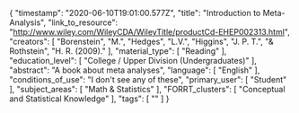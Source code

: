 {
    "timestamp": "2020-06-10T19:01:00.577Z",
    "title": "Introduction to Meta-Analysis",
    "link_to_resource": "http://www.wiley.com/WileyCDA/WileyTitle/productCd-EHEP002313.html",
    "creators": [
        "Borenstein",
        "M.",
        "Hedges",
        "L.V.",
        "Higgins",
        "J. P. T.",
        "& Rothstein",
        "H. R. (2009)."
    ],
    "material_type": [
        "Reading"
    ],
    "education_level": [
        "College / Upper Division (Undergraduates)"
    ],
    "abstract": "A book about meta analyses",
    "language": [
        "English"
    ],
    "conditions_of_use": "I don't see any of these",
    "primary_user": [
        "Student"
    ],
    "subject_areas": [
        "Math & Statistics"
    ],
    "FORRT_clusters": [
        "Conceptual and Statistical Knowledge"
    ],
    "tags": [
        ""
    ]
}